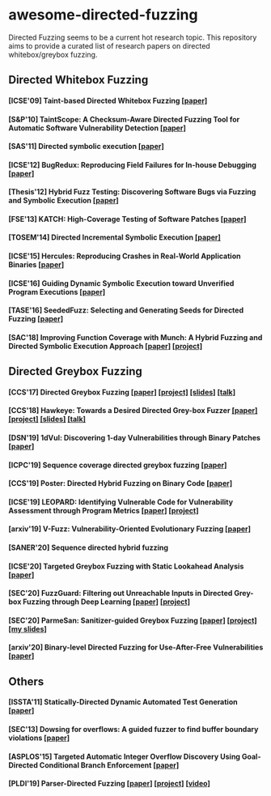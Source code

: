# awesome-directed-fuzzing

Directed Fuzzing seems to be a current hot research topic. This repository aims to provide a curated list of research papers on directed whitebox/greybox fuzzing.

## Directed Whitebox Fuzzing
#### [ICSE'09] Taint-based Directed Whitebox Fuzzing [[paper]](https://people.csail.mit.edu/rinard/paper/icse09.pdf)

#### [S&P'10] TaintScope: A Checksum-Aware Directed Fuzzing Tool for Automatic Software Vulnerability Detection [[paper]](http://faculty.cs.tamu.edu/guofei/paper/TaintScope-Oakland10.pdf)

#### [SAS'11] Directed symbolic execution [[paper]](http://www.cs.tufts.edu/~jfoster/papers/sas11.pdf)

#### [ICSE'12] BugRedux: Reproducing Field Failures for In-house Debugging [[paper]]()

#### [Thesis'12] Hybrid Fuzz Testing: Discovering Software Bugs via Fuzzing and Symbolic Execution [[paper]](http://reports-archive.adm.cs.cmu.edu/anon/2012/CMU-CS-12-116.pdf)

#### [FSE'13] KATCH: High-Coverage Testing of Software Patches [[paper]](https://srg.doc.ic.ac.uk/files/papers/katch-fse-13.pdf)

#### [TOSEM'14] Directed Incremental Symbolic Execution [[paper]](https://userweb.cs.txstate.edu/~g_y10/publications/YangETAL14DiSE.pdf)

#### [ICSE'15] Hercules: Reproducing Crashes in Real-World Application Binaries [[paper]](https://thuanpv.github.io/publications/hercules.pdf)

#### [ICSE'16] Guiding Dynamic Symbolic Execution toward Unverified Program Executions [[paper]](https://www.microsoft.com/en-us/research/wp-content/uploads/2016/07/icse-2016.pdf)

#### [TASE'16] SeededFuzz: Selecting and Generating Seeds for Directed Fuzzing [[paper]](https://www.computer.org/csdl/proceedings-article/tase/2016/1764a049/12OmNAo45Pw)

#### [SAC'18] Improving Function Coverage with Munch: A Hybrid Fuzzing and Directed Symbolic Execution Approach [[paper]](https://arxiv.org/pdf/1711.09362.pdf) [[project]]()

## Directed Greybox Fuzzing
#### [CCS'17] Directed Greybox Fuzzing [[paper]](https://mboehme.github.io/paper/CCS17.pdf) [[project]](https://github.com/aflgo) [[slides]](https://www.slideshare.net/mboehme/aflgo-directed-greybox-fuzzing) [[talk]](https://www.youtube.com/watch?v=jiECNix0HuQ)

#### [CCS'18] Hawkeye: Towards a Desired Directed Grey-box Fuzzer [[paper]](https://hongxuchen.github.io/pdf/hawkeye.pdf) [[project]](https://sites.google.com/view/fot-the-fuzzer/DGF?authuser=0) [[slides]](https://hongxuchen.github.io/pdf/hawkeye-slides.pdf) [[talk]](https://www.youtube.com/watch?v=BSPj7GAQt5U&list=PLn0nrSd4xjjbyUeai0oevMrT8_IwnBo4R&index=7)

#### [DSN'19] 1dVul: Discovering 1-day Vulnerabilities through Binary Patches [[paper]](https://ieeexplore.ieee.org/stamp/stamp.jsp?arnumber=8809537)

#### [ICPC'19] Sequence coverage directed greybox fuzzing [[paper]](https://dl.acm.org/doi/10.1109/ICPC.2019.00044)

#### [CCS'19] Poster: Directed Hybrid Fuzzing on Binary Code [[paper]](https://dl.acm.org/doi/abs/10.1145/3319535.3363275)

#### [ICSE'19] LEOPARD: Identifying Vulnerable Code for Vulnerability Assessment through Program Metrics [[paper]](https://arxiv.org/pdf/1901.11479.pdf) [[project]](https://sites.google.com/site/leopardsite2017/)

#### [arxiv'19] V-Fuzz: Vulnerability-Oriented Evolutionary Fuzzing [[paper]](https://arxiv.org/pdf/1901.01142.pdf)

#### [SANER'20] Sequence directed hybrid fuzzing

#### [ICSE'20] Targeted Greybox Fuzzing with Static Lookahead Analysis [[paper]](https://mariachris.github.io/Pubs/ICSE-2020.pdf)

#### [SEC'20] FuzzGuard: Filtering out Unreachable Inputs in Directed Grey-box Fuzzing through Deep Learning [[paper]](http://kaichen.org/paper/conference/sec20summer-final343.pdf) [[project]](https://github.com/zongpy/FuzzGuard)

#### [SEC'20] ParmeSan: Sanitizer-guided Greybox Fuzzing [[paper]](https://download.vusec.net/papers/parmesan_sec20.pdf) [[project]](https://github.com/vusec/parmesan) [[my slides]](./ParmeSan.pdf)

#### [arxiv'20] Binary-level Directed Fuzzing for Use-After-Free Vulnerabilities [[paper]](https://arxiv.org/pdf/2002.10751.pdf)

## Others
#### [ISSTA'11] Statically-Directed Dynamic Automated Test Generation [[paper]](http://bitblaze.cs.berkeley.edu/papers/testgen-issta11.pdf)

#### [SEC'13] Dowsing for overflows: A guided fuzzer to find buffer boundary violations [[paper]](https://www.cs.vu.nl/~herbertb/papers/dowser_usenixsec13.pdf)

#### [ASPLOS'15] Targeted Automatic Integer Overflow Discovery Using Goal-Directed Conditional Branch Enforcement [[paper]](https://people.csail.mit.edu/fanl/papers/diode-asplos2015.pdf)

#### [PLDI'19] Parser-Directed Fuzzing [[paper]](https://rahul.gopinath.org/resources/pldi2019/mathis2019parser.pdf) [[project]](https://drive.google.com/drive/folders/1OAgT9DPe_Nr2NI32KypK1sqmM0u1EYlQ) [[video]](https://www.youtube.com/watch?v=ypwppYHSz6A)
